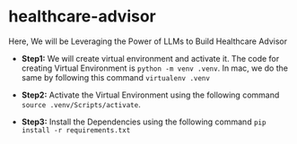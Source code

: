 # healthcare-advisor
Here, We will be Leveraging the Power of LLMs to Build Healthcare Advisor

* **Step1:** We will create virtual environment and activate it. The code for creating Virtual Environment is ``python -m venv .venv``. In mac, we do the same by following this command
``virtualenv .venv``

* **Step2:** Activate the Virtual Environment using the following command ``source .venv/Scripts/activate``.

* **Step3:** Install the Dependencies using the following command ``pip install -r requirements.txt``